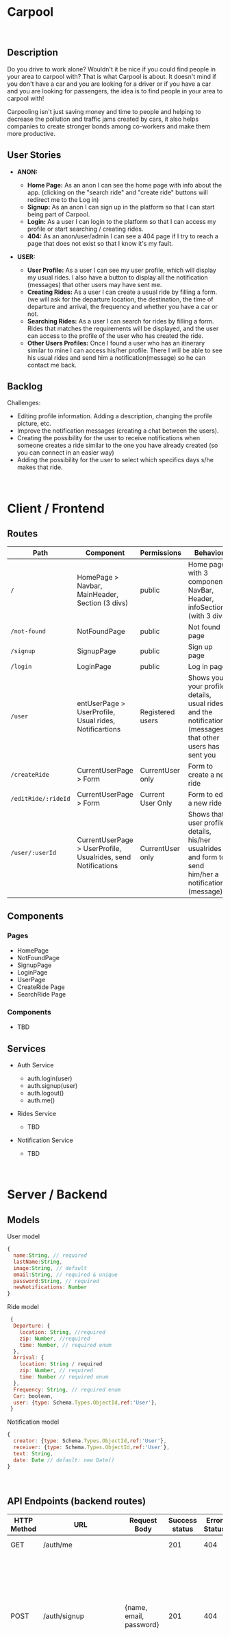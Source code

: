 

# Carpool

<br>

## Description

Do you drive to work alone? Wouldn't it be nice if you could find people in your area to carpool with? That is what Carpool is about. 
It doesn't mind if you don't have a car and you are looking for a driver or if you have a car and you are looking for passengers, the idea is to find people in your area to carpool with!

Carpooling isn't just saving money and time to people and helping to decrease the pollution and traffic jams created by cars, it also helps companies to create stronger bonds among co-workers and make them more productive.

## User Stories

- **ANON:**
    - **Home Page:** As an anon I can see the home page with info about the app. (clicking on the "search ride" and "create ride" buttons will redirect me to the Log in)
    - **Signup:** As an anon I can sign up in the platform so that I can start being part of Carpool.
    - **Login:** As a user I can login to the platform so that I can access my profile or start searching / creating rides.
    - **404:** As an anon/user/admin I can see a 404 page if I try to reach a page that does not exist so that I know it's my fault.

- **USER:**
    - **User Profile:** As a user I can see my user profile, which will display my usual rides. I also have a button to display all the notification (messages) that other users may have sent me. 
    - **Creating Rides:** As a user I can create a usual ride by filling a form. (we will ask for the departure location, the destination, the time of departure and arrival, the frequency and whether you have a car or not. 
    - **Searching Rides:** As a user I can search for rides by filling a form. Rides that matches the requirements will be displayed, and the user can access to the profile of the user who has created the ride. 
    - **Other Users Profiles:** Once I found a user who has an itinerary similar to mine I can access his/her profile. There I will be able to see his usual rides and send him a notification(message) so he can contact me back. 

## Backlog

Challenges:
- Editing profile information. Adding a description, changing the profile picture, etc. 
- Improve the notification messages (creating a chat between the users).
- Creating the possibility for the user to receive notifications when someone creates a ride similar to the one you have already created (so you can connect in an easier way)
- Adding the possibility for the user to select which specifics days s/he makes that ride. 
 
<br>


# Client / Frontend

## Routes
| Path | Component | Permissions | Behavior |
| - | - | - | - |
| `/` | HomePage > Navbar, MainHeader, Section (3 divs) | public | Home page with 3 components: NavBar, Header, infoSection (with 3 divs) |
| `/not-found` | NotFoundPage | public | Not found page |
| `/signup` | SignupPage | public | Sign up page |
| `/login` | LoginPage | public | Log in page |
| `/user` |  entUserPage > UserProfile, Usual rides, Notificartions | Registered users | Shows you your profile details, usual rides and the notification (messages) that other users has sent you |
| `/createRide` | CurrentUserPage > Form | CurrentUser only | Form to create a new ride |
| `/editRide/:rideId` | CurrentUserPage > Form | Current User Only | Form to edit a new ride  |
| `/user/:userId` | CurrentUserPage > UserProfile, Usualrides, send Notifications | CurrentUser only | Shows that user profile details, his/her usualrides and form to send him/her a notification (message)  |


## Components

### Pages
  - HomePage
  - NotFoundPage
  - SignupPage
  - LoginPage
  - UserPage
  - CreateRide Page
  - SearchRide Page
  
### Components
  - TBD

## Services
- Auth Service
  - auth.login(user)
  - auth.signup(user)
  - auth.logout()
  - auth.me()

- Rides Service
  - TBD 
  
- Notification Service 
  - TBD

<br>


# Server / Backend


## Models

User model

```javascript
{
  name:String, // required
  lastName:String,
  image:String, // default
  email:String, // required & unique
  password:String, // required
  newNotifications: Number
}
```

Ride model

```javascript
 {
  Departure: {
    location: String, //required
    zip: Number, //required
    time: Number, // required enum
  },
  Arrival: {
    location: String / required
    zip: Number, // required
    time: Number // required enum
  },
  Frequency: String, // required enum
  Car: boolean, 
  user: {type: Schema.Types.ObjectId,ref:'User'},
 }
```

Notification model

```javascript
{
  creator: {type: Schema.Types.ObjectId,ref:'User'},
  receiver: {type: Schema.Types.ObjectId,ref:'User'},
  text: String, 
  date: Date // default: new Date()
}
```

<br>

## API Endpoints (backend routes)

| HTTP Method | URL | Request Body | Success status | Error Status | Returns | Details |
| - | - | - | - | - | - | - |
| GET | /auth/me | | 201 | 404 | get my user from session |
| POST | /auth/signup | {name, email, password} | 201 | 404 | | Checks if fields not empty (422) and user not exists (409), then create user with encrypted password, and store user in session |
| POST | /auth/login | {username, password} | 200 | 401 | | Checks if fields not empty (422), if user exists (404), and if password challenges (404), then stores user in session |
| POST | /auth/logout | | 204 | 400 | | Logs out the user |
| GET | /user | Saved session | 200 | 404 | session.currentUser (except password) | get currentUser data, arts and challenges |
| PUT | /user/edit | Saved session | 201 | 400 | - | edit user data |
| GET | /createRide | | 200 | 400 | | Show all challenges |
| POST | /createRide | {body} | 201 | 400 | confimation message | Create and save a new ride |
| GET | /editRide/:rideId/ | {rideId} | 200 | 400 | ride | edit challenge |
| PUT | /editRide/:rideId/ | {rideId} | 200 | 400 | confimation message | edit challenge |
| DELETE | /editRide/:rideId/ | {rideId} | 200 | 400 | confimation message | edit challenge |
| POST | /searchRide/ | {body} | 200 | 400 | every ride that matches conditions | finding the challenges |
| GET | /user/:userId | {userId} | 200 | 400 | user (except password and notifications) | get other user data, his arts and the challenges has joined |
| POST | /createNewNotification | {body} | 200 | 400 | confirmation message | posting new notifications |

<br>
